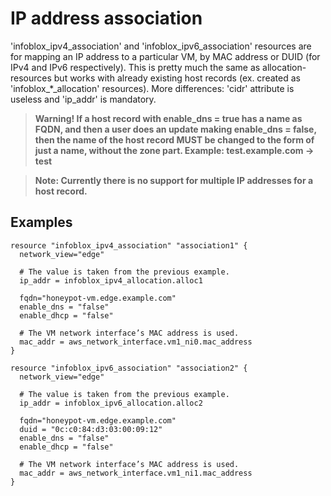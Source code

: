 # IP address association

'infoblox_ipv4_association' and 'infoblox_ipv6_association'
resources are for mapping an IP address to a particular VM, by MAC
address or DUID (for IPv4 and IPv6 respectively). This is pretty much
the same as allocation-resources but works with already existing host
records (ex. created as 'infoblox_*_allocation' resources). More
differences: 'cidr' attribute is useless and 'ip_addr' is mandatory.

> **Warning! If a host record with enable_dns = true
> has a name as FQDN, and then a user does an update
> making enable_dns = false, then the name of the host
> record MUST be changed to the form of just a name,
> without the zone part. Example: test.example.com -> test**

> **Note: Currently there is no support for multiple
> IP addresses for a host record.**

## Examples

    resource "infoblox_ipv4_association" "association1" {
      network_view="edge"
    
      # The value is taken from the previous example.
      ip_addr = infoblox_ipv4_allocation.alloc1
    
      fqdn="honeypot-vm.edge.example.com"
      enable_dns = "false"
      enable_dhcp = "false"
    
      # The VM network interface’s MAC address is used.
      mac_addr = aws_network_interface.vm1_ni0.mac_address
    }
    
    resource "infoblox_ipv6_association" "association2" {
      network_view="edge"
    
      # The value is taken from the previous example.
      ip_addr = infoblox_ipv6_allocation.alloc2
    
      fqdn="honeypot-vm.edge.example.com"
      duid = "0c:c0:84:d3:03:00:09:12"
      enable_dns = "false"
      enable_dhcp = "false"
    
      # The VM network interface’s MAC address is used.
      mac_addr = aws_network_interface.vm1_ni1.mac_address
    }
